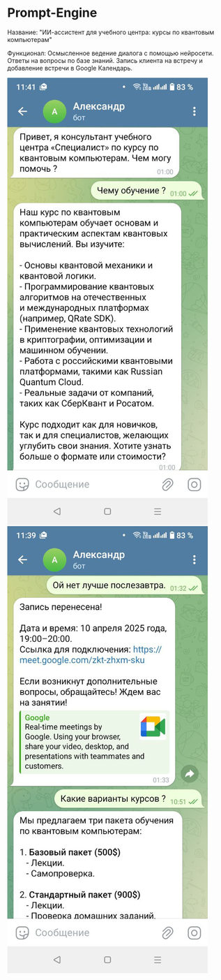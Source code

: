 # Prompt-Engine

Название: "ИИ-ассистент для учебного центра: курсы по квантовым компьютерам"

Функционал:
Осмысленное ведение диалога с помощью нейросети.
Ответы на вопросы по базе знаний.
Запись клиента на встречу и добавление встречи в Google Календарь.

![Иллюстрация к проекту](https://github.com/AlexanderVZorin/Prompt-Engine/blob/main/photo_2025-04-09_11-41-34.jpg)
![Иллюстрация к проекту](https://github.com/AlexanderVZorin/Prompt-Engine/blob/main/photo_2025-04-09_11-41-28.jpg)

